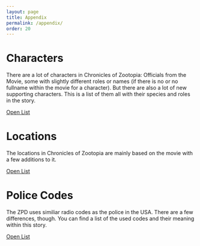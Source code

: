 ```yaml
---
layout: page
title: Appendix
permalink: /appendix/
order: 20
---
```

# Characters
There are a lot of characters in Chronicles of Zootopia: Officials from the Movie, some with slightly different roles or names (if there is no or no fullname within the movie for a character). But there are also a lot of new supporting characters. This is a list of them all with their species and roles in the story.

<a class="btn btn-primary" href="{% link appendix/characters.md %}"><i class="fa fa-users" aria-hidden="true"></i> Open List</a>



# Locations
The locations in Chronicles of Zootopia are mainly based on the movie with a few additions to it.

<a class="btn btn-primary" href="javascript:alert('Not ready yet, coming soon.');"><i class="fa fa-map" aria-hidden="true"></i> Open List</a>



# Police Codes
The ZPD uses similiar radio codes as the police in the USA. There are a few differences, though. You can find a list of the used codes and their meaning within this story.

<a class="btn btn-primary" href="javascript:alert('Not ready yet, coming soon.');"><i class="fa fa-volume-control-phone" aria-hidden="true"></i> Open List</a>



